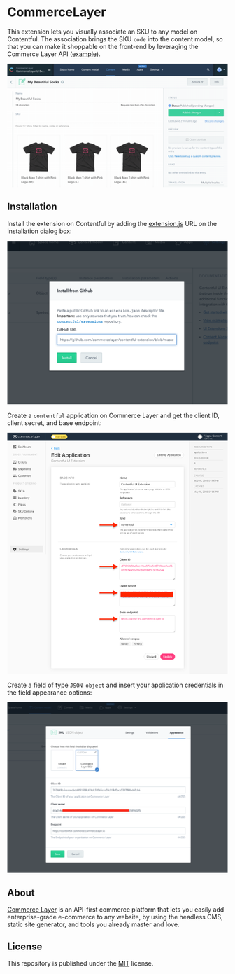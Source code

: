 # CommerceLayer

This extension lets you visually associate an SKU to any model on Contentful. The association brings the SKU `code` into the content model, so that you can make it shoppable on the front-end by leveraging the Commerce Layer API ([example](https://github.com/commercelayer/static-commerce)).

![Demo](demo.gif?raw=true 'Demo')

## Installation

Install the extension on Contentful by adding the [extension.js](https://github.com/commercelayer/contentful-extension/blob/master/extension.json) URL on the installation dialog box:

![Contentful extension](contentful_extension.png?raw=true 'Contentful extension')

Create a `contentful` application on Commerce Layer and get the client ID, client secret, and base endpoint:

![Contentful application](contentful_application.png?raw=true 'Contentful application')

Create a field of type `JSON object` and insert your application credentials in the field appearance options:

![Contentful field](contentful_field.png?raw=true 'Contentful field')

## About

[Commerce Layer](https://commercelayer.io/) is an API-first commerce platform that lets you easily add enterprise-grade e-commerce to any website, by using the headless CMS, static site generator, and tools you already master and love.

## License

This repository is published under the [MIT](LICENSE) license.
